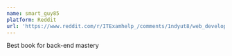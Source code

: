 ```yaml
---
name: smart_guy85
platform: Reddit
url: 'https://www.reddit.com/r/ITExamhelp_/comments/1ndyut8/web_developer_frontend_backend_fullstack_career/'
---
```


Best book for back-end mastery
